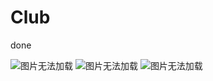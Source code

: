 # Club
done

![图片无法加载](https://raw.githubusercontent.com/chwangteng/Club/master/x1.png) 
![图片无法加载](https://raw.githubusercontent.com/chwangteng/Club/master/x2.png)
![图片无法加载](https://raw.githubusercontent.com/chwangteng/Club/master/x3.png)
